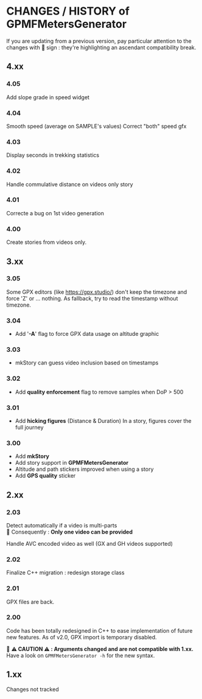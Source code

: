 # CHANGES / HISTORY of GPMFMetersGenerator

If you are updating from a previous version, pay particular attention to the changes with :loudspeaker: sign : they're highlighting an ascendant compatibility break.

## 4.xx

### 4.05

Add slope grade in speed widget

### 4.04

Smooth speed (average on SAMPLE's values)
Correct "both" speed gfx

### 4.03

Display seconds in trekking statistics

### 4.02

Handle commulative distance on videos only story

### 4.01

Correcte a bug on 1st video generation

### 4.00

Create stories from videos only.

## 3.xx

### 3.05

Some GPX editors (like https://gpx.studio/) don't keep the timezone and force 'Z' or ... nothing.
As fallback, try to read the timestamp without timezone.

### 3.04

- Add '**-A**' flag to force GPX data usage on altitude graphic

### 3.03

- mkStory can guess video inclusion based on timestamps

### 3.02

- Add **quality enforcement** flag to remove samples when DoP > 500

### 3.01

- Add **hicking figures** (Distance & Duration)
In a story, figures cover the full journey

### 3.00

- Add **mkStory**
- Add story support in **GPMFMetersGenerator**
- Altitude and path stickers improved when using a story
- Add **GPS quality** sticker

## 2.xx

### 2.03

Detect automatically if a video is multi-parts<br>
:loudspeaker: Consequently : **Only one video can be provided**

Handle AVC encoded video as well (GX and GH videos supported)

### 2.02

Finalize C++ migration : redesign storage class

### 2.01

GPX files are back.

### 2.00

Code has been totally redesigned in C++ to ease implementation of future new features.
As of v2.0, GPX import is temporary disabled.

:loudspeaker: **:warning: CAUTION :warning: : Arguments changed and are not compatible with 1.xx.** Have a look on `GPMFMetersGenerator -h` for the new syntax.

## 1.xx
Changes not tracked
